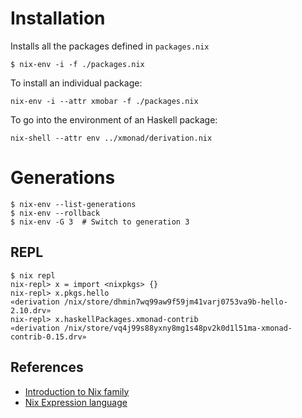 # Installation

Installs all the packages defined in `packages.nix`

```
$ nix-env -i -f ./packages.nix
```

To install an individual package:

``` shellsession
nix-env -i --attr xmobar -f ./packages.nix
```

To go into the environment of an Haskell package:

``` shellsession
nix-shell --attr env ../xmonad/derivation.nix
```

# Generations

``` shellsession
$ nix-env --list-generations
$ nix-env --rollback
$ nix-env -G 3  # Switch to generation 3
```

## REPL

``` shellsession
$ nix repl
nix-repl> x = import <nixpkgs> {}
nix-repl> x.pkgs.hello
«derivation /nix/store/dhmin7wq99aw9f59jm41varj0753va9b-hello-2.10.drv»
nix-repl> x.haskellPackages.xmonad-contrib
«derivation /nix/store/vq4j99s88yxny8mg1s48pv2k0d1l51ma-xmonad-contrib-0.15.drv»
```

## References

* [Introduction to Nix family](https://ebzzry.io/en/nix/)
* [Nix Expression language](https://nixos.wiki/wiki/Nix_Expression_Language)
